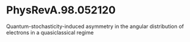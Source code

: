 # PhysRevA.98.052120
Quantum-stochasticity-induced asymmetry in the angular distribution of electrons in a quasiclassical regime
